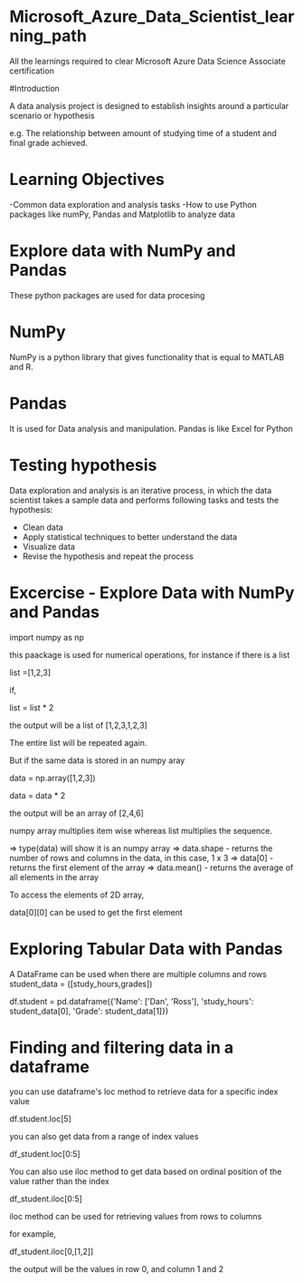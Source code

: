 # Microsoft_Azure_Data_Scientist_learning_path
All the learnings required to clear Microsoft Azure Data Science Associate certification

#Introduction

A data analysis project is designed to establish insights around a particular scenario or hypothesis

e.g. The relationship between amount of studying time of a student and final grade achieved.

# Learning Objectives

-Common data exploration and analysis tasks
-How to use Python packages like numPy, Pandas and Matplotlib to analyze data

# Explore data with NumPy and Pandas

These python packages are used for data procesing

# NumPy

NumPy is a python library that gives functionality that is equal to MATLAB and R. 

# Pandas

It is used for Data analysis and manipulation. Pandas is like Excel for Python

# Testing hypothesis

Data exploration and analysis is an iterative process, in which the data scientist takes a sample data and performs following tasks and tests the hypothesis:

- Clean data
- Apply statistical techniques to better understand the data
- Visualize data
- Revise the hypothesis and repeat the process

# Excercise - Explore Data with NumPy and Pandas

import numpy as np

this paackage is used for numerical operations, for instance if there is a list 

list =[1,2,3]

if,

list = list * 2

the output will be a list of [1,2,3,1,2,3]

The entire list will be repeated again.

But if the same data is stored in an numpy aray

data = np.array([1,2,3])

data = data * 2

the output will be an array of [2,4,6]

numpy array multiplies item wise whereas list multiplies the sequence.

=> type(data) will show it is an numpy array
=> data.shape - returns the number of rows and columns in the data, in this case, 1 x 3
=> data[0] - returns the first element of the array
=> data.mean() - returns the average of all elements in the array

To access the elements of 2D array,

data[0][0] can be used to get the first element

# Exploring Tabular Data with Pandas

A DataFrame can be used when there are multiple columns and rows
student_data = ([study_hours,grades])

df.student = pd.dataframe({'Name': ['Dan', 'Ross'],
'study_hours': student_data[0],
'Grade': student_data[1]})

# Finding and filtering data in a dataframe

you can use dataframe's loc method to retrieve data for a specific index value

df.student.loc[5]

you can also get data from a range of index values

df_student.loc[0:5]

You can also use iloc method to get data based on ordinal position of the value rather than the index

df_student.iloc[0:5]

iloc method can be used for retrieving values from rows to columns

for example, 

df_student.iloc[0,[1,2]]

the output will be the values in row 0, and column 1 and 2




